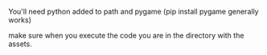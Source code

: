 You'll need python added to path and pygame (pip install pygame generally works)

make sure when you execute the code you are in the directory with the assets.
